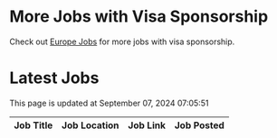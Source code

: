 # More Jobs with Visa Sponsorship

Check out [Europe Jobs](https://github.com/sureshparimi/europejobs#latest-jobs) for more jobs with visa sponsorship.

# Latest Jobs

This page is updated at September 07, 2024 07:05:51

| Job Title | Job Location | Job Link | Job Posted |
| --- | --- | --- | --- |

